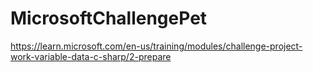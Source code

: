 # MicrosoftChallengePet
https://learn.microsoft.com/en-us/training/modules/challenge-project-work-variable-data-c-sharp/2-prepare
